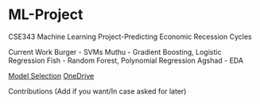 # ML-Project
CSE343 Machine Learning Project-Predicting Economic Recession Cycles

Current Work
Burger - SVMs
Muthu - Gradient Boosting, Logistic Regression
Fish - Random Forest, Polynomial Regression
Agshad - EDA


[Model Selection](https://docs.google.com/document/d/1nVPZF-dDvpgHDUqqfB6gaJ5IhQfPkAUS5zPR5Rc0_cw/edit) 
[OneDrive](https://onedrive.live.com/?authkey=%21AB4KKnQSMNPJ650&id=FAB03F2DDC0B2BFA%2115841&cid=FAB03F2DDC0B2BFA)

Contributions (Add if you want/In case asked for later)
